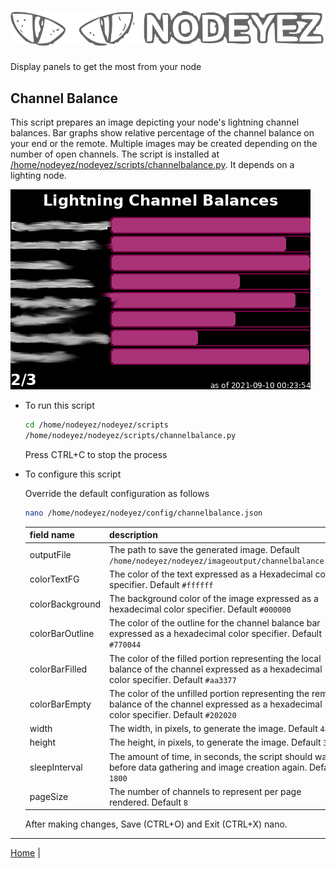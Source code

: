 # ![Nodeyez](../images/nodeyez.svg)
Display panels to get the most from your node

## Channel Balance

This script prepares an image depicting your node's lightning channel balances.
Bar graphs show relative percentage of the channel balance on your end or the
remote. Multiple images may be created depending on the number of open channels.
The script is installed at [/home/nodeyez/nodeyez/scripts/channelbalance.py](../scripts/channelbalance.py).
It depends on a lighting node.

![sample image of channel balance](../images/channelbalance.png)


* To run this script

   ```sh
   cd /home/nodeyez/nodeyez/scripts
   /home/nodeyez/nodeyez/scripts/channelbalance.py
   ```

   Press CTRL+C to stop the process

* To configure this script

   Override the default configuration as follows

   ```sh
   nano /home/nodeyez/nodeyez/config/channelbalance.json
   ```

   | field name | description |
   | --- | --- |
   | outputFile | The path to save the generated image. Default `/home/nodeyez/nodeyez/imageoutput/channelbalance.png` |
   | colorTextFG | The color of the text expressed as a Hexadecimal color specifier. Default `#ffffff` |
   | colorBackground | The background color of the image expressed as a hexadecimal color specifier. Default `#000000` |
   | colorBarOutline | The color of the outline for the channel balance bar expressed as a hexadecimal color specifier. Default `#770044` |
   | colorBarFilled | The color of the filled portion representing the local balance of the channel expressed as a hexadecimal color specifier. Default `#aa3377` |
   | colorBarEmpty | The color of the unfilled portion representing the remote balance of the channel expressed as a hexadecimal color specifier. Default `#202020` |
   | width | The width, in pixels, to generate the image. Default `480` |
   | height | The height, in pixels, to generate the image. Default `320` |
   | sleepInterval | The amount of time, in seconds, the script should wait before data gathering and image creation again. Default `1800` |
   | pageSize | The number of channels to represent per page rendered. Default `8` |

   After making changes, Save (CTRL+O) and Exit (CTRL+X) nano.

---

[Home](../README.md) | 

